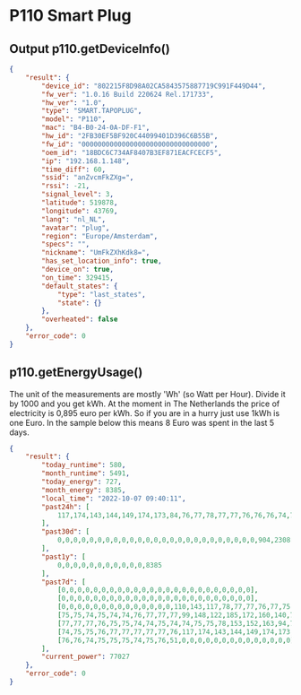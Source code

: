 # P110 Smart Plug

## Output p110.getDeviceInfo()
```json
{
    "result": {
        "device_id": "802215F8D98A02CA5843575887719C991F449D44",
        "fw_ver": "1.0.16 Build 220624 Rel.171733",
        "hw_ver": "1.0",
        "type": "SMART.TAPOPLUG",
        "model": "P110",
        "mac": "B4-B0-24-0A-DF-F1",
        "hw_id": "2FB30EF5BF920C44099401D396C6B55B",
        "fw_id": "00000000000000000000000000000000",
        "oem_id": "18BDC6C734AF8407B3EF871EACFCECF5",
        "ip": "192.168.1.148",
        "time_diff": 60,
        "ssid": "anZvcmFkZXg=",
        "rssi": -21,
        "signal_level": 3,
        "latitude": 519878,
        "longitude": 43769,
        "lang": "nl_NL",
        "avatar": "plug",
        "region": "Europe/Amsterdam",
        "specs": "",
        "nickname": "UmFkZXhKdk8=",
        "has_set_location_info": true,
        "device_on": true,
        "on_time": 329415,
        "default_states": {
            "type": "last_states",
            "state": {}
        },
        "overheated": false
    },
    "error_code": 0
}
```
## p110.getEnergyUsage()

The unit of the measurements are mostly 'Wh' (so Watt per Hour). Divide it by 1000 and you get kWh.
At the moment in The Netherlands the price of electricity is 0,895 euro per kWh. So if you are in a hurry just use
1kWh is one Euro. 
In the sample below this means 8  Euro was spent in the last 5 days.

```json
{
    "result": {
        "today_runtime": 580,
        "month_runtime": 5491,
        "today_energy": 727,
        "month_energy": 8385,
        "local_time": "2022-10-07 09:40:11",
        "past24h": [
            117,174,143,144,149,174,173,84,76,77,78,77,77,76,76,76,74,75,75,75,74,75,76,51
        ],
        "past30d": [
            0,0,0,0,0,0,0,0,0,0,0,0,0,0,0,0,0,0,0,0,0,0,0,0,0,904,2308,2066,2380,727
        ],
        "past1y": [
            0,0,0,0,0,0,0,0,0,0,0,8385
        ],
        "past7d": [
            [0,0,0,0,0,0,0,0,0,0,0,0,0,0,0,0,0,0,0,0,0,0,0,0],
            [0,0,0,0,0,0,0,0,0,0,0,0,0,0,0,0,0,0,0,0,0,0,0,0],
            [0,0,0,0,0,0,0,0,0,0,0,0,0,0,110,143,117,78,77,77,76,77,75,74],
            [75,75,74,75,74,74,76,77,77,77,99,148,122,185,172,160,140,76,74,74,74,76,77,77],
            [77,77,77,76,75,75,74,74,75,74,74,75,75,78,153,152,163,94,75,75,75,74,74,75],
            [74,75,75,76,77,77,77,77,77,76,117,174,143,144,149,174,173,84,76,77,78,77,77,76],
            [76,76,74,75,75,75,74,75,76,51,0,0,0,0,0,0,0,0,0,0,0,0,0,0]
        ],
        "current_power": 77027
    },
    "error_code": 0
}
```